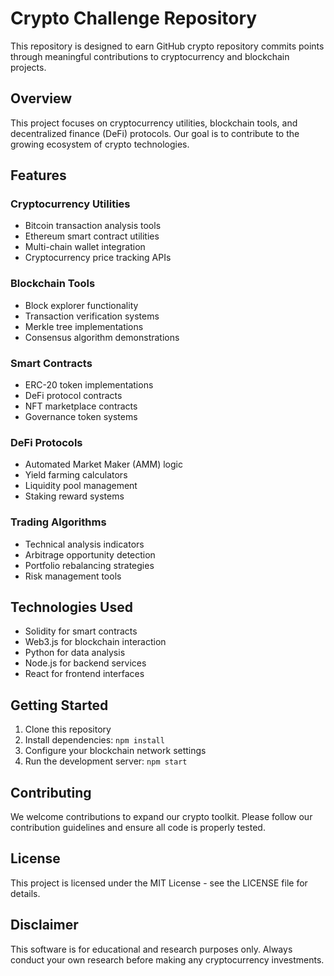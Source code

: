 # Crypto Challenge Repository

This repository is designed to earn GitHub crypto repository commits points through meaningful contributions to cryptocurrency and blockchain projects.

## Overview

This project focuses on cryptocurrency utilities, blockchain tools, and decentralized finance (DeFi) protocols. Our goal is to contribute to the growing ecosystem of crypto technologies.

## Features

### Cryptocurrency Utilities
- Bitcoin transaction analysis tools
- Ethereum smart contract utilities
- Multi-chain wallet integration
- Cryptocurrency price tracking APIs

### Blockchain Tools
- Block explorer functionality
- Transaction verification systems
- Merkle tree implementations
- Consensus algorithm demonstrations

### Smart Contracts
- ERC-20 token implementations
- DeFi protocol contracts
- NFT marketplace contracts
- Governance token systems

### DeFi Protocols
- Automated Market Maker (AMM) logic
- Yield farming calculators
- Liquidity pool management
- Staking reward systems

### Trading Algorithms
- Technical analysis indicators
- Arbitrage opportunity detection
- Portfolio rebalancing strategies
- Risk management tools

## Technologies Used

- Solidity for smart contracts
- Web3.js for blockchain interaction
- Python for data analysis
- Node.js for backend services
- React for frontend interfaces

## Getting Started

1. Clone this repository
2. Install dependencies: `npm install`
3. Configure your blockchain network settings
4. Run the development server: `npm start`

## Contributing

We welcome contributions to expand our crypto toolkit. Please follow our contribution guidelines and ensure all code is properly tested.

## License

This project is licensed under the MIT License - see the LICENSE file for details.

## Disclaimer

This software is for educational and research purposes only. Always conduct your own research before making any cryptocurrency investments.
